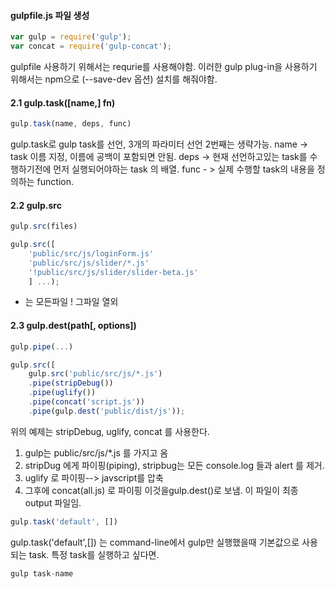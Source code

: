 
#### gulpfile.js 파일 생성

```js
var gulp = require('gulp');
var concat = require('gulp-concat');

```

gulpfile 사용하기 위해서는 requrie를 사용해야함.
이러한 gulp plug-in을 사용하기 위해서는 npm으로 (--save-dev 옵션) 설치를 해줘야함.


#### 2.1 gulp.task([name,] fn)

```js
gulp.task(name, deps, func)
```

gulp.task로 gulp task를 선언, 3개의 파라미터 선언 2번째는 생략가능.
name -> task 이름 지정, 이름에 공백이 포함되면 안됨.
deps -> 현재 선언하고있는 task를 수행하기전에 먼저 실행되어야하는 task 의 배열.
func - > 실제 수행할 task의 내용을 정의하는 function.


#### 2.2 gulp.src
```js
gulp.src(files)
```
```js
gulp.src([
	'public/src/js/loginForm.js'
	'public/src/js/slider/*.js'
	'!public/src/js/slider/slider-beta.js'
	] ...);
```
* 는 모든파일
! 그파일 열외


#### 2.3 gulp.dest(path[, options])
```js
gulp.pipe(...)
```

```js
gulp.src([
	gulp.src('public/src/js/*.js')
	.pipe(stripDebug())
	.pipe(uglify())
	.pipe(concat('script.js'))
	.pipe(gulp.dest('public/dist/js'));
```
위의 예제는 stripDebug, uglify, concat 를 사용한다.
1. gulp는 public/src/js/*.js 를 가지고 옴
2. stripDug 에게 파이핑(piping), stripbug는 모든 console.log 들과 alert 를 제거.
3. uglify 로 파이핑--> javscript를 압축
4. 그후에 concat(all.js) 로 파이핑 이것을gulp.dest()로 보냄. 이 파일이 최종 output 파일임.

```js
gulp.task('default', [])
```
gulp.task('default',[]) 는  command-line에서 gulp만 실행했을때 기본값으로 사용되는 task.
특정 task를 실행하고 싶다면.

```js
gulp task-name
```






